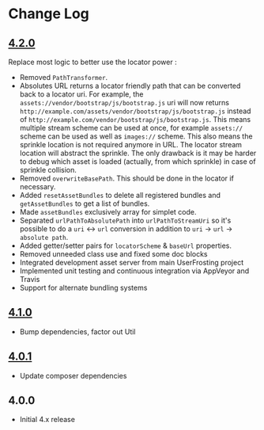 # Change Log

## [4.2.0]
Replace most logic to better use the locator power :
- Removed `PathTransformer`.
- Absolutes URL returns a locator friendly path that can be converted back to a locator uri. For example, the `assets://vendor/bootstrap/js/bootstrap.js` uri will now returns `http://example.com/assets/vendor/bootstrap/js/bootstrap.js` instead of `http://example.com/vendor/bootstrap/js/bootstrap.js`. This means multiple stream scheme can be used at once, for example `assets://` scheme can be used as well as `images://` scheme. This also means the sprinkle location is not required anymore in URL. The locator stream location will abstract the sprinkle. The only drawback is it may be harder to debug which asset is loaded (actually, from which sprinkle) in case of sprinkle collision.
- Removed `overwriteBasePath`. This should be done in the locator if necessary.
- Added `resetAssetBundles` to delete all registered bundles and `getAssetBundles` to get a list of bundles.
- Made `assetBundles` exclusively array for simplet code.
- Separated `urlPathToAbsolutePath` into `urlPathToStreamUri` so it's possible to do a `uri` <-> `url` conversion in addition to `uri` -> `url` -> `absolute path`.
- Added getter/setter pairs for `locatorScheme` & `baseUrl` properties.
- Removed unneeded class use and fixed some doc blocks
- Integrated development asset server from main UserFrosting project
- Implemented unit testing and continuous integration via AppVeyor and Travis
- Support for alternate bundling systems

## [4.1.0]
- Bump dependencies, factor out Util

## [4.0.1]
- Update composer dependencies

## 4.0.0
 - Initial 4.x release

[4.2.0]: https://github.com/userfrosting/assets/compare/4.1.0...4.2.0
[4.1.0]: https://github.com/userfrosting/assets/compare/4.0.1...4.1.0
[4.0.1]: https://github.com/userfrosting/assets/compare/4.0.0...4.0.1
